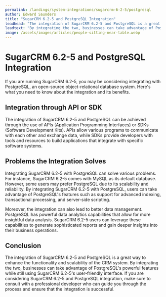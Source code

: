 ```yaml
---
permalink: /landings/system-integrations/sugarcrm-6-2-5/postgresql
author: Edward Saunders
title: "SugarCRM 6.2-5 and PostgreSQL Integration"
leadhead: "The integration of SugarCRM 6.2-5 and PostgreSQL is a great way to enhance the functionality and scalability of the CRM system"
leadtext: "By integrating the two, businesses can take advantage of PostgreSQL's powerful features while still using SugarCRM 6.2-5's user-friendly interface. If you are considering SugarCRM 6.2-5 and PostgreSQL integration, make sure to consult with a professional developer who can guide you through the process and ensure that the integration is successful."
image: /assets/images/articles/people-sitting-near-table.webp
---
```

<div class="arttext">	<h1>SugarCRM 6.2-5 and PostgreSQL Integration</h1>
	<p>If you are running SugarCRM 6.2-5, you may be considering integrating with PostgreSQL, an open-source object-relational database system. Here's what you need to know about the integration and its benefits.</p>
	<h2>Integration through API or SDK</h2>
	<p>The integration of SugarCRM 6.2-5 and PostgreSQL can be achieved through the use of APIs (Application Programming Interfaces) or SDKs (Software Development Kits). APIs allow various programs to communicate with each other and exchange data, while SDKs provide developers with tools and resources to build applications that integrate with specific software systems.</p>
	<h2>Problems the Integration Solves</h2>
	<p>Integrating SugarCRM 6.2-5 with PostgreSQL can solve various problems. For instance, SugarCRM 6.2-5 comes with MySQL as its default database. However, some users may prefer PostgreSQL due to its scalability and reliability. By integrating SugarCRM 6.2-5 with PostgreSQL, users can take advantage of PostgreSQL's features such as support for advanced indexing, transactional processing, and server-side scripting.</p>
	<p>Moreover, the integration can also lead to better data management. PostgreSQL has powerful data analytics capabilities that allow for more insightful data analysis. SugarCRM 6.2-5 users can leverage these capabilities to generate sophisticated reports and gain deeper insights into their business operations.</p>
	<h2>Conclusion</h2>
	<p>The integration of SugarCRM 6.2-5 and PostgreSQL is a great way to enhance the functionality and scalability of the CRM system. By integrating the two, businesses can take advantage of PostgreSQL's powerful features while still using SugarCRM 6.2-5's user-friendly interface. If you are considering SugarCRM 6.2-5 and PostgreSQL integration, make sure to consult with a professional developer who can guide you through the process and ensure that the integration is successful.</p>
</div>